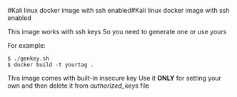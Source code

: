 #Kali linux docker image with ssh enabled#Kali linux docker image with ssh enabled

This image works with ssh keys
So you need to generate one or use yours

For example:
```
$ ./genkey.sh
$ docker build -t yourtag .
```

This image comes with built-in insecure key
Use it **ONLY** for setting your own and then delete it from *authorized_keys* file